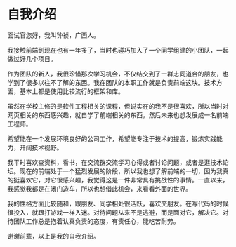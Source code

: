 # 自我介绍

面试官您好，我叫钟祯，广西人。

我接触前端到现在也有一年多了，当时也碰巧加入了一个同学组建的小团队，一起做过好几个项目。

作为团队的新人，我很珍惜那次学习机会，不仅结交到了一群志同道合的朋友，也学到了很多以往不了解的东西。我在团队的本职工作就是负责前端这块。技术方面，基本上都是使用比较流行的框架和库。

虽然在学校主修的是软件工程相关的课程，但说实在的我不是很喜欢，所以当时对网页相关的东西感兴趣，就自学了前端相关的东西。然后未来也想发展成一名前端工程师。

希望能在一个发展环境良好的公司工作，希望能专注于技术的提高，锻炼实践能力，开阔技术视野。

我平时喜欢查资料，看书，在交流群交流学习心得或者讨论问题，或者是逛技术论坛。现在的前端处于一个猛烈发展的阶段，所以我也想了解前端的一切，因为我真的挺喜欢它，对它很感兴趣，我觉得这是一件非常具有挑战性的事情。一直以来，我感觉我都是在闭门造车，所以也想借此机会，来看看外面的世界。

我的性格方面比较随和，跟朋友、同学相处很活跃，喜欢交朋友。在写代码的时候很投入，就跟打游戏一样入迷。对待问题从来不是逃避，而是面对它，解决它。对待团队工作总是抱着认真负责的态度，有责任心，能吃苦耐劳。

谢谢前辈，以上是我的自我介绍。
